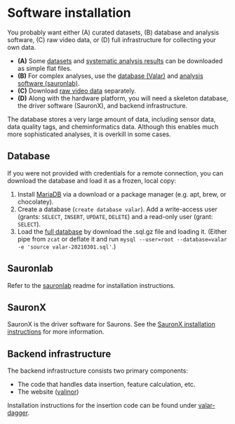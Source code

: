 # Software installation

You probably want either (A) curated datasets, (B) database and analysis software, (C) raw video data, or
(D) full infrastructure for collecting your own data.

- **(A)** Some [datasets](https://osf.io/43zve/) and [systematic analysis results](https://osf.io/46p9y/)
  can be downloaded as simple flat files.
- **(B)** For complex analyses, use the [database (Valar)](https://github.com/dmyersturnbull/valar-schema)
  and [analysis software (sauronlab)](https://github.com/dmyersturnbull/sauronlab).
- **(C)** Download [raw video data](https://osf.io/wa59p/) separately.
- **(D)** Along with the hardware platform, you will need a skeleton database, the driver software (SauronX),
  and backend infrastructure.

The database stores a very large amount of data, including sensor data, data quality tags, and cheminformatics data.
Although this enables much more sophisticated analyses, it is overkill in some cases.

## Database

If you were not provided with credentials for a remote connection, you can download the database and load it as a
frozen, local copy:

1. Install [MariaDB](https://mariadb.org/) via a download or a package manager (e.g. apt, brew, or chocolatey).
2. Create a database (`create database valar`). Add a write-access user
   (grants: `SELECT`, `INSERT`, `UPDATE`, `DELETE`) and a read-only user (grant: `SELECT`).
3. Load the [full database](https://osf.io/95vpc/) by download the .sql.gz file and loading it.
   (Either pipe from `zcat` or deflate it and run `mysql --user=root --database=valar -e 'source valar-20210301.sql'`.)

## Sauronlab

Refer to the [sauronlab](https://github.com/dmyersturnbull/sauronlab) readme for installation instructions.

## SauronX

SauronX is the driver software for Saurons.
See the [SauronX installation instructions](https://github.com/dmyersturnbull/sauronx/blob/main/INSTALL.md)
for more information.

## Backend infrastructure

The backend infrastructure consists two primary components:

- The code that handles data insertion, feature calculation, etc.
- The website ([valinor](https://github.com/dmyersturnbull/valar-website))

Installation instructions for the insertion code can be found under
[valar-dagger](https://github.com/dmyersturnbull/valar-dagger).
